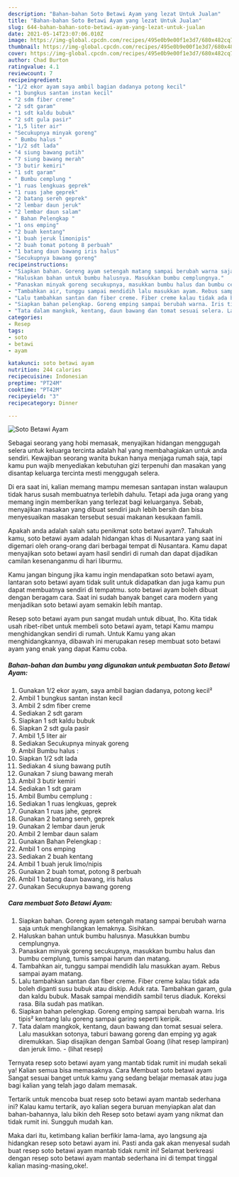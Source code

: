 ```yaml
---
description: "Bahan-bahan Soto Betawi Ayam yang lezat Untuk Jualan"
title: "Bahan-bahan Soto Betawi Ayam yang lezat Untuk Jualan"
slug: 644-bahan-bahan-soto-betawi-ayam-yang-lezat-untuk-jualan
date: 2021-05-14T23:07:06.010Z
image: https://img-global.cpcdn.com/recipes/495e0b9e00f1e3d7/680x482cq70/soto-betawi-ayam-foto-resep-utama.jpg
thumbnail: https://img-global.cpcdn.com/recipes/495e0b9e00f1e3d7/680x482cq70/soto-betawi-ayam-foto-resep-utama.jpg
cover: https://img-global.cpcdn.com/recipes/495e0b9e00f1e3d7/680x482cq70/soto-betawi-ayam-foto-resep-utama.jpg
author: Chad Burton
ratingvalue: 4.1
reviewcount: 7
recipeingredient:
- "1/2 ekor ayam saya ambil bagian dadanya potong kecil"
- "1 bungkus santan instan kecil"
- "2 sdm fiber creme"
- "2 sdt garam"
- "1 sdt kaldu bubuk"
- "2 sdt gula pasir"
- "1,5 liter air"
- "Secukupnya minyak goreng"
- " Bumbu halus "
- "1/2 sdt lada"
- "4 siung bawang putih"
- "7 siung bawang merah"
- "3 butir kemiri"
- "1 sdt garam"
- " Bumbu cemplung "
- "1 ruas lengkuas geprek"
- "1 ruas jahe geprek"
- "2 batang sereh geprek"
- "2 lembar daun jeruk"
- "2 lembar daun salam"
- " Bahan Pelengkap "
- "1 ons emping"
- "2 buah kentang"
- "1 buah jeruk limonipis"
- "2 buah tomat potong 8 perbuah"
- "1 batang daun bawang iris halus"
- "Secukupnya bawang goreng"
recipeinstructions:
- "Siapkan bahan. Goreng ayam setengah matang sampai berubah warna saja untuk menghilangkan lemaknya. Sisihkan."
- "Haluskan bahan untuk bumbu halusnya. Masukkan bumbu cemplungnya."
- "Panaskan minyak goreng secukupnya, masukkan bumbu halus dan bumbu cemplung, tumis sampai harum dan matang."
- "Tambahkan air, tunggu sampai mendidih lalu masukkan ayam. Rebus sampai ayam matang."
- "Lalu tambahkan santan dan fiber creme. Fiber creme kalau tidak ada boleh diganti susu bubuk atau diskip. Aduk rata. Tambahkan garam, gula dan kaldu bubuk. Masak sampai mendidih sambil terus diaduk. Koreksi rasa. Bila sudah pas matikan."
- "Siapkan bahan pelengkap. Goreng emping sampai berubah warna. Iris tipis² kentang lalu goreng sampai garing seperti keripik."
- "Tata dalam mangkok, kentang, daun bawang dan tomat sesuai selera. Lalu masukkan sotonya, taburi bawang goreng dan emping yg agak diremukkan. Siap disajikan dengan Sambal Goang (lihat resep lampiran) dan jeruk limo.           (lihat resep)"
categories:
- Resep
tags:
- soto
- betawi
- ayam

katakunci: soto betawi ayam 
nutrition: 244 calories
recipecuisine: Indonesian
preptime: "PT24M"
cooktime: "PT42M"
recipeyield: "3"
recipecategory: Dinner

---
```



![Soto Betawi Ayam](https://img-global.cpcdn.com/recipes/495e0b9e00f1e3d7/680x482cq70/soto-betawi-ayam-foto-resep-utama.jpg)

Sebagai seorang yang hobi memasak, menyajikan hidangan menggugah selera untuk keluarga tercinta adalah hal yang membahagiakan untuk anda sendiri. Kewajiban seorang  wanita bukan hanya menjaga rumah saja, tapi kamu pun wajib menyediakan kebutuhan gizi terpenuhi dan masakan yang disantap keluarga tercinta mesti menggugah selera.

Di era  saat ini, kalian memang mampu memesan santapan instan walaupun tidak harus susah membuatnya terlebih dahulu. Tetapi ada juga orang yang memang ingin memberikan yang terlezat bagi keluarganya. Sebab, menyajikan masakan yang dibuat sendiri jauh lebih bersih dan bisa menyesuaikan masakan tersebut sesuai makanan kesukaan famili. 



Apakah anda adalah salah satu penikmat soto betawi ayam?. Tahukah kamu, soto betawi ayam adalah hidangan khas di Nusantara yang saat ini digemari oleh orang-orang dari berbagai tempat di Nusantara. Kamu dapat menyajikan soto betawi ayam hasil sendiri di rumah dan dapat dijadikan camilan kesenanganmu di hari liburmu.

Kamu jangan bingung jika kamu ingin mendapatkan soto betawi ayam, lantaran soto betawi ayam tidak sulit untuk didapatkan dan juga kamu pun dapat membuatnya sendiri di tempatmu. soto betawi ayam boleh dibuat dengan beragam cara. Saat ini sudah banyak banget cara modern yang menjadikan soto betawi ayam semakin lebih mantap.

Resep soto betawi ayam pun sangat mudah untuk dibuat, lho. Kita tidak usah ribet-ribet untuk membeli soto betawi ayam, tetapi Kamu mampu menghidangkan sendiri di rumah. Untuk Kamu yang akan menghidangkannya, dibawah ini merupakan resep membuat soto betawi ayam yang enak yang dapat Kamu coba.

<!--inarticleads1-->

##### Bahan-bahan dan bumbu yang digunakan untuk pembuatan Soto Betawi Ayam:

1. Gunakan 1/2 ekor ayam, saya ambil bagian dadanya, potong kecil²
1. Ambil 1 bungkus santan instan kecil
1. Ambil 2 sdm fiber creme
1. Sediakan 2 sdt garam
1. Siapkan 1 sdt kaldu bubuk
1. Siapkan 2 sdt gula pasir
1. Ambil 1,5 liter air
1. Sediakan Secukupnya minyak goreng
1. Ambil  Bumbu halus :
1. Siapkan 1/2 sdt lada
1. Sediakan 4 siung bawang putih
1. Gunakan 7 siung bawang merah
1. Ambil 3 butir kemiri
1. Sediakan 1 sdt garam
1. Ambil  Bumbu cemplung :
1. Sediakan 1 ruas lengkuas, geprek
1. Gunakan 1 ruas jahe, geprek
1. Gunakan 2 batang sereh, geprek
1. Gunakan 2 lembar daun jeruk
1. Ambil 2 lembar daun salam
1. Gunakan  Bahan Pelengkap :
1. Ambil 1 ons emping
1. Sediakan 2 buah kentang
1. Ambil 1 buah jeruk limo/nipis
1. Gunakan 2 buah tomat, potong 8 perbuah
1. Ambil 1 batang daun bawang, iris halus
1. Gunakan Secukupnya bawang goreng




<!--inarticleads2-->

##### Cara membuat Soto Betawi Ayam:

1. Siapkan bahan. Goreng ayam setengah matang sampai berubah warna saja untuk menghilangkan lemaknya. Sisihkan.
1. Haluskan bahan untuk bumbu halusnya. Masukkan bumbu cemplungnya.
1. Panaskan minyak goreng secukupnya, masukkan bumbu halus dan bumbu cemplung, tumis sampai harum dan matang.
1. Tambahkan air, tunggu sampai mendidih lalu masukkan ayam. Rebus sampai ayam matang.
1. Lalu tambahkan santan dan fiber creme. Fiber creme kalau tidak ada boleh diganti susu bubuk atau diskip. Aduk rata. Tambahkan garam, gula dan kaldu bubuk. Masak sampai mendidih sambil terus diaduk. Koreksi rasa. Bila sudah pas matikan.
1. Siapkan bahan pelengkap. Goreng emping sampai berubah warna. Iris tipis² kentang lalu goreng sampai garing seperti keripik.
1. Tata dalam mangkok, kentang, daun bawang dan tomat sesuai selera. Lalu masukkan sotonya, taburi bawang goreng dan emping yg agak diremukkan. Siap disajikan dengan Sambal Goang (lihat resep lampiran) dan jeruk limo. -           (lihat resep)




Ternyata resep soto betawi ayam yang mantab tidak rumit ini mudah sekali ya! Kalian semua bisa memasaknya. Cara Membuat soto betawi ayam Sangat sesuai banget untuk kamu yang sedang belajar memasak atau juga bagi kalian yang telah jago dalam memasak.

Tertarik untuk mencoba buat resep soto betawi ayam mantab sederhana ini? Kalau kamu tertarik, ayo kalian segera buruan menyiapkan alat dan bahan-bahannya, lalu bikin deh Resep soto betawi ayam yang nikmat dan tidak rumit ini. Sungguh mudah kan. 

Maka dari itu, ketimbang kalian berfikir lama-lama, ayo langsung aja hidangkan resep soto betawi ayam ini. Pasti anda gak akan menyesal sudah buat resep soto betawi ayam mantab tidak rumit ini! Selamat berkreasi dengan resep soto betawi ayam mantab sederhana ini di tempat tinggal kalian masing-masing,oke!.

